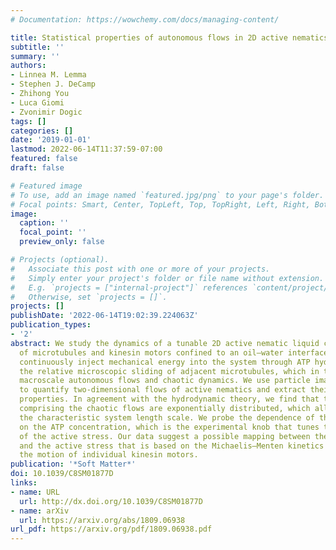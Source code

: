 ```yaml
---
# Documentation: https://wowchemy.com/docs/managing-content/

title: Statistical properties of autonomous flows in 2D active nematics
subtitle: ''
summary: ''
authors:
- Linnea M. Lemma
- Stephen J. DeCamp
- Zhihong You
- Luca Giomi
- Zvonimir Dogic
tags: []
categories: []
date: '2019-01-01'
lastmod: 2022-06-14T11:37:59-07:00
featured: false
draft: false

# Featured image
# To use, add an image named `featured.jpg/png` to your page's folder.
# Focal points: Smart, Center, TopLeft, Top, TopRight, Left, Right, BottomLeft, Bottom, BottomRight.
image:
  caption: ''
  focal_point: ''
  preview_only: false

# Projects (optional).
#   Associate this post with one or more of your projects.
#   Simply enter your project's folder or file name without extension.
#   E.g. `projects = ["internal-project"]` references `content/project/deep-learning/index.md`.
#   Otherwise, set `projects = []`.
projects: []
publishDate: '2022-06-14T19:02:39.224063Z'
publication_types:
- '2'
abstract: We study the dynamics of a tunable 2D active nematic liquid crystal composed
  of microtubules and kinesin motors confined to an oil–water interface. Kinesin motors
  continuously inject mechanical energy into the system through ATP hydrolysis, powering
  the relative microscopic sliding of adjacent microtubules, which in turn generates
  macroscale autonomous flows and chaotic dynamics. We use particle image velocimetry
  to quantify two-dimensional flows of active nematics and extract their statistical
  properties. In agreement with the hydrodynamic theory, we find that the vortex areas
  comprising the chaotic flows are exponentially distributed, which allows us to extract
  the characteristic system length scale. We probe the dependence of this length scale
  on the ATP concentration, which is the experimental knob that tunes the magnitude
  of the active stress. Our data suggest a possible mapping between the ATP concentration
  and the active stress that is based on the Michaelis–Menten kinetics that governs
  the motion of individual kinesin motors.
publication: '*Soft Matter*'
doi: 10.1039/C8SM01877D
links:
- name: URL
  url: http://dx.doi.org/10.1039/C8SM01877D
- name: arXiv
  url: https://arxiv.org/abs/1809.06938
url_pdf: https://arxiv.org/pdf/1809.06938.pdf
---
```

